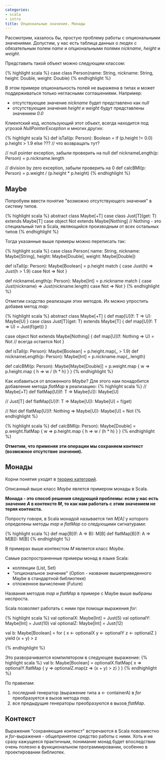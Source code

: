 ```yaml
---
categories:
- scala
- intro
title: Опциональные значения. Монады
---
```


Рассмотрим, казалось бы, простую проблему работы с опциональными значениями.
Допустим, у нас есть таблица данных о людях с обязательным полем *name* и опциональными полями *nickname*, *height* и *weight*.

Представить такой объект можно следующим классом:

{% highlight scala %}
case class Person(name: String, nickname: String, height: Double, weight: Double)
{% endhighlight %}

В этом примере опциональность полей не выражена в типах и может поддерживаться только негласными соглашениями. Например:

- отсутствующее значение *nickname* будет представлено как *null*
- отсутствующие значения *height* и *weight* будут представлены значением *0.0*

Клиентский код, использующий этот объект, всегда находится под угрозой *NullPointerException* и многих других:

{% highlight scala %}
def isTall(p: Person): Boolean =
  if (p.height != 0.0) p.height > 1.9
  else ??? // что возвращать тут?

// null pointer exception, забыли проверить на null
def nicknameLength(p: Person) = p.nickname.length

// division by zero exception, забыли проверить на 0
def calcBMI(p: Person) = p.weight / (p.height * p.height)
{% endhighlight %}

## Maybe

Попробуем ввести понятие "возможно отсутствующего значения" в систему типов.

{% highlight scala %}
abstract class Maybe[+T]
case class Just[T](get: T) extends Maybe[T]
case object Not extends Maybe[Nothing]
// Nothing - это специальный тип в Scala, являющийся производным от всех остальных типов
{% endhighlight %}

Тогда указанные выше примеры можно переписать так:

{% highlight scala %}
case class Person(
  name: String,
  nickname: Maybe[String],
  height: Maybe[Double],
  weight: Maybe[Double])

def isTall(p: Person): Maybe[Boolean] = p.height match {
  case Just(h) => Just(h > 1.9)
  case Not => Not
}

def nicknameLength(p: Person): Maybe[Int] = p.nickname match {
  case Just(nickname) => Just(nickname.length)
  case Not => Not
}
{% endhighlight %}

Отметим сходство реализации этих методов. Их можно упростить добавив метод *map*:

{% highlight scala %}
abstract class Maybe[+T] {
  def map[U](f: T => U): Maybe[U]
}
case class Just[T](get: T) extends Maybe[T] {
  def map[U](f: T => U) = Just(f(get))
}

case object Not extends Maybe[Nothing] {
  def map[U](f: Nothing => U) = Not // всегда остается Not
}

def isTall(p: Person): Maybe[Boolean] = p.height.map(_ > 1.9)
def nicknameLength(p: Person): Maybe[Int] = p.nickname.map{_.length}

def calcBMI(p: Person): Maybe[Maybe[Double]] =
  p.weight.map { w =>
    p.height.map { h => w / (h * h) }
  }
{% endhighlight %}

Как избавиться от вложенного *Maybe*? Для этого нам понадобится добавление метода *flatMap* в реализацию:
{% highlight scala %}
// Maybe[+T]
def flatMap[U](f: T => Maybe[U]): Maybe[U]

// Just[T]
def flatMap[U](f: T => Maybe[U]): Maybe[U] = f(get)

// Not
def flatMap[U](f: Nothing => Maybe[U]): Maybe[U] = Not
{% endhighlight %}

{% highlight scala %}
def calcBMI(p: Person): Maybe[Double] =
  p.weight.flatMap { w =>
    p.height.map { h => w / (h * h) }
  }
{% endhighlight %}

**Отметим, что применяя эти операции мы сохраняем контекст (возможное отсутствие значения).**

## Монады

Корни понятия уходят в [теорию категорий](https://ru.wikipedia.org/wiki/Теория_категорий).

Описанный выше класс *Maybe* явлется примером монады в  Scala.

**Монада - это способ решения следующей проблемы: если у нас есть значение *A* в контексте *M*, то как нам работать с этим значением не теряя контекста.**

Попросту говоря, в Scala монадой называется тип *M[A]* у которого определены методы *map* и *flatMap* со следующими сигнатурами:

{% highlight scala %}
def map[B](f: A => B): M[B]
def flatMap[B](f: A => M[B]): M[B]
{% endhighlight %}

В примерах выше контекстом *M* является класс *Maybe*.

Самые распространенные примеры монад в языке Scala:

- коллекции (List, Set)
- "опциональное значение" (Option - название вышеприведенного Maybe в стандартной библиотеке)
- отложенное вычисление (Future)

Названия методов *map* и *flatMap* в примере с Maybe выше выбраны неспроста.

Scala позволяет работать с ними при помощи выражения *for*:

{% highlight scala %}
val optionalX: Maybe[Int] = Just(5)
val optionalY: Maybe[Int] = Just(10)
val optionalZ: Maybe[Int] = Just(12)

val b: Maybe[Boolean] = for {
  x <- optionalX
  y <- optionalY
  z <- optionalZ
} yield (x + y) > z

{% endhighlight %}

Это разворачивается компилятором в следующее выражение:
{% highlight scala %}
val b: Maybe[Boolean] =
  optionalX.flatMap{ x =>
    optionalY.flatMap { y =>
        optionalZ.map(z => (x + y) > z)
    }
  }
{% endhighlight %}

По правилам:

1. последний генератор (выражение типа a <- containerA) в *for* преобразуется в вызов метода *map*.
2. все предыдущие генераторы преобразуются в вызов *flatMap*.

## Контекст

Выражения "сохраняющие контекст" встречаются в Scala повсеместно и *for*-выражения - общепринятое средство работы с ними. Хоть и не сразу кажущееся практичным, понимание монад будет впоследствии очень полезно в функциональном программировании, особенно в проектировании библиотек.
